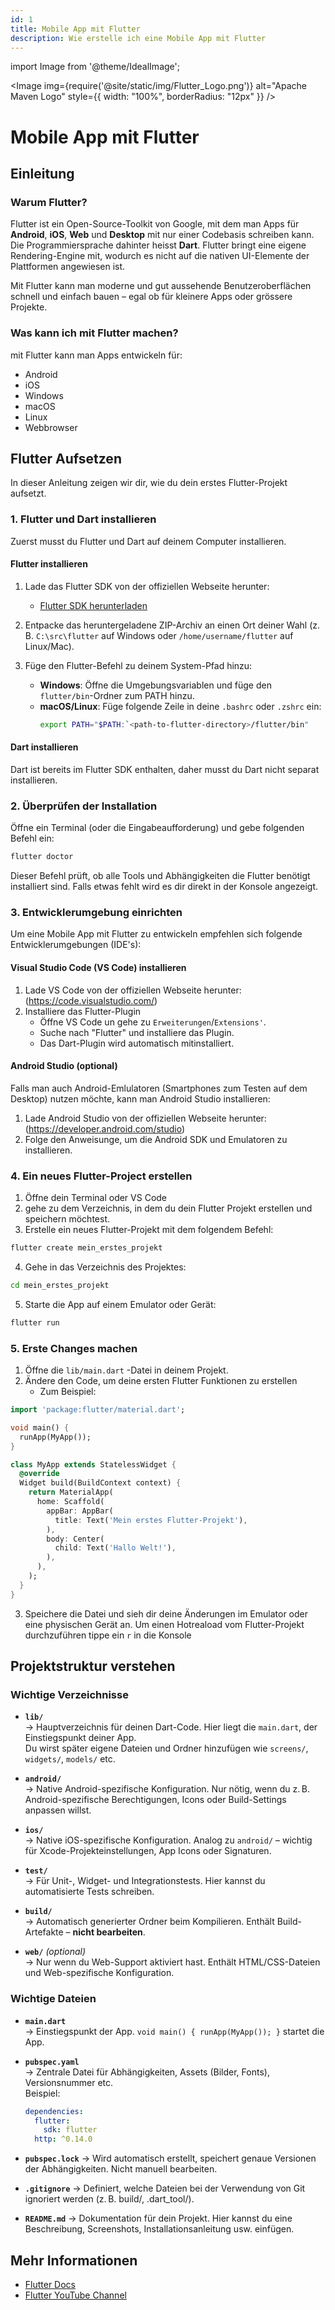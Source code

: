 ```yaml
---
id: 1
title: Mobile App mit Flutter
description: Wie erstelle ich eine Mobile App mit Flutter
---
```


import Image from '@theme/IdealImage';

<Image
img={require('@site/static/img/Flutter_Logo.png')}
alt="Apache Maven Logo"
style={{ width: "100%", borderRadius: "12px" }}
/>

# Mobile App mit Flutter

## Einleitung

### Warum Flutter?

Flutter ist ein Open-Source-Toolkit von Google, mit dem man Apps für **Android**, **iOS**, **Web** und **Desktop** mit nur einer Codebasis schreiben kann. Die Programmiersprache dahinter heisst **Dart**. Flutter bringt eine eigene Rendering-Engine mit, wodurch es nicht auf die nativen UI-Elemente der Plattformen angewiesen ist.

Mit Flutter kann man moderne und gut aussehende Benutzeroberflächen schnell und einfach bauen – egal ob für kleinere Apps oder grössere Projekte.

### Was kann ich mit Flutter machen?

mit Flutter kann man Apps entwickeln für:

- Android
- iOS
- Windows
- macOS
- Linux
- Webbrowser

## Flutter Aufsetzen

In dieser Anleitung zeigen wir dir, wie du dein erstes Flutter-Projekt aufsetzt.

### 1. Flutter und Dart installieren

Zuerst musst du Flutter und Dart auf deinem Computer installieren.

#### Flutter installieren

1. Lade das Flutter SDK von der offiziellen Webseite herunter:

   - [Flutter SDK herunterladen](https://flutter.dev/docs/get-started/install)

2. Entpacke das heruntergeladene ZIP-Archiv an einen Ort deiner Wahl (z. B. `C:\src\flutter` auf Windows oder `/home/username/flutter` auf Linux/Mac).

3. Füge den Flutter-Befehl zu deinem System-Pfad hinzu:
   - **Windows**: Öffne die Umgebungsvariablen und füge den `flutter/bin`-Ordner zum PATH hinzu.
   - **macOS/Linux**: Füge folgende Zeile in deine `.bashrc` oder `.zshrc` ein:
     ```bash
     export PATH="$PATH:`<path-to-flutter-directory>/flutter/bin"
     ```

#### Dart installieren

Dart ist bereits im Flutter SDK enthalten, daher musst du Dart nicht separat installieren.

### 2. Überprüfen der Installation

Öffne ein Terminal (oder die Eingabeaufforderung) und gebe folgenden Befehl ein:

```bash
flutter doctor
```

Dieser Befehl prüft, ob alle Tools und Abhängigkeiten die Flutter benötigt installiert sind. Falls etwas fehlt wird es dir direkt in der Konsole angezeigt.

### 3. Entwicklerumgebung einrichten

Um eine Mobile App mit Flutter zu entwickeln empfehlen sich folgende Entwicklerumgebungen (IDE's):

#### Visual Studio Code (VS Code) installieren

1. Lade VS Code von der offiziellen Webseite herunter: (https://code.visualstudio.com/)
2. Installiere das Flutter-Plugin
   - Öffne VS Code un gehe zu `Erweiterungen`/`Extensions'`.
   - Suche nach "Flutter" und installiere das Plugin.
   - Das Dart-Plugin wird automatisch mitinstalliert.

#### Android Studio (optional)

Falls man auch Android-Emlulatoren (Smartphones zum Testen auf dem Desktop) nutzen möchte, kann man Android Studio installieren:

1. Lade Android Studio von der offiziellen Webseite herunter: (https://developer.android.com/studio)
2. Folge den Anweisunge, um die Android SDK und Emulatoren zu installieren.

### 4. Ein neues Flutter-Project erstellen

1. Öffne dein Terminal oder VS Code
2. gehe zu dem Verzeichnis, in dem du dein Flutter Projekt erstellen und speichern möchtest.
3. Erstelle ein neues Flutter-Projekt mit dem folgendem Befehl:

```bash
flutter create mein_erstes_projekt
```

4. Gehe in das Verzeichnis des Projektes:

```bash
cd mein_erstes_projekt
```

5. Starte die App auf einem Emulator oder Gerät:

```bash
flutter run
```

### 5. Erste Changes machen

1. Öffne die `lib/main.dart` -Datei in deinem Projekt.
2. Ändere den Code, um deine ersten Flutter Funktionen zu erstellen
   - Zum Beispiel:

```dart
import 'package:flutter/material.dart';

void main() {
  runApp(MyApp());
}

class MyApp extends StatelessWidget {
  @override
  Widget build(BuildContext context) {
    return MaterialApp(
      home: Scaffold(
        appBar: AppBar(
          title: Text('Mein erstes Flutter-Projekt'),
        ),
        body: Center(
          child: Text('Hallo Welt!'),
        ),
      ),
    );
  }
}
```

3. Speichere die Datei und sieh dir deine Änderungen im Emulator oder eine physischen Gerät an.
   Um einen Hotreaload vom Flutter-Projekt durchzuführen tippe ein `r` in die Konsole

## Projektstruktur verstehen

### Wichtige Verzeichnisse

- **`lib/`**  
  → Hauptverzeichnis für deinen Dart-Code. Hier liegt die `main.dart`, der Einstiegspunkt deiner App.  
  Du wirst später eigene Dateien und Ordner hinzufügen wie `screens/`, `widgets/`, `models/` etc.

- **`android/`**  
  → Native Android-spezifische Konfiguration. Nur nötig, wenn du z. B. Android-spezifische Berechtigungen, Icons oder Build-Settings anpassen willst.

- **`ios/`**  
  → Native iOS-spezifische Konfiguration. Analog zu `android/` – wichtig für Xcode-Projekteinstellungen, App Icons oder Signaturen.

- **`test/`**  
  → Für Unit-, Widget- und Integrationstests. Hier kannst du automatisierte Tests schreiben.

- **`build/`**  
  → Automatisch generierter Ordner beim Kompilieren. Enthält Build-Artefakte – **nicht bearbeiten**.

- **`web/`** _(optional)_  
  → Nur wenn du Web-Support aktiviert hast. Enthält HTML/CSS-Dateien und Web-spezifische Konfiguration.

### Wichtige Dateien

- **`main.dart`**  
  → Einstiegspunkt der App. `void main() { runApp(MyApp()); }` startet die App.

- **`pubspec.yaml`**  
  → Zentrale Datei für Abhängigkeiten, Assets (Bilder, Fonts), Versionsnummer etc.  
  Beispiel:
  ```yaml
  dependencies:
    flutter:
      sdk: flutter
    http: ^0.14.0
  ```
- **`pubspec.lock`**
  → Wird automatisch erstellt, speichert genaue Versionen der Abhängigkeiten. Nicht manuell bearbeiten.

- **`.gitignore`**
  → Definiert, welche Dateien bei der Verwendung von Git ignoriert werden (z. B. build/, .dart_tool/).

- **`README.md`**
  → Dokumentation für dein Projekt. Hier kannst du eine Beschreibung, Screenshots, Installationsanleitung usw. einfügen.

## Mehr Informationen

- [Flutter Docs](https://docs.flutter.dev/)
- [Flutter YouTube Channel](https://www.youtube.com/@flutterdev)
